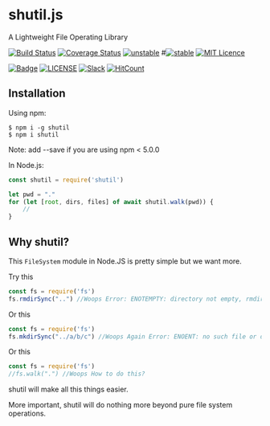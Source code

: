 # shutil.js

A Lightweight File Operating Library

[![Build Status](https://travis-ci.org/moriyalb/shutil.js.svg?branch=master)](https://travis-ci.org/moriyalb/shutil.js)
[![Coverage Status](https://coveralls.io/repos/github/moriyalb/shutil.js/badge.svg?branch=master)](https://coveralls.io/github/moriyalb/shutil.js?branch=master)
[![unstable](http://badges.github.io/stability-badges/dist/unstable.svg)](http://github.com/badges/stability-badges)
#[![stable](http://badges.github.io/stability-badges/dist/stable.svg)](http://github.com/badges/stability-badges)
[![MIT Licence](https://badges.frapsoft.com/os/mit/mit.svg?v=103)](https://opensource.org/licenses/mit-license.php)

[![Badge](https://img.shields.io/badge/link-996.icu-%23FF4D5B.svg?style=flat-square)](https://996.icu/#/en_US)
[![LICENSE](https://img.shields.io/badge/license-Anti%20996-blue.svg?style=flat-square)](https://github.com/996icu/996.ICU/blob/master/LICENSE)
[![Slack](https://img.shields.io/badge/slack-996icu-green.svg?style=flat-square)](https://join.slack.com/t/996icu/shared_invite/enQtNjI0MjEzMTUxNDI0LTkyMGViNmJiZjYwOWVlNzQ3NmQ4NTQyMDRiZTNmOWFkMzYxZWNmZGI0NDA4MWIwOGVhOThhMzc3NGQyMDBhZDc)
[![HitCount](http://hits.dwyl.io/996icu/996.ICU.svg)](http://hits.dwyl.io/996icu/996.ICU)

## Installation

Using npm:
```shell
$ npm i -g shutil
$ npm i shutil
```
Note: add --save if you are using npm < 5.0.0

In Node.js:
```js
const shutil = require('shutil')

let pwd = "."
for (let [root, dirs, files] of await shutil.walk(pwd)) {
	//
}
```

## Why shutil?

This `FileSystem` module in Node.JS is pretty simple but we want more.

Try this
```js
const fs = require('fs')
fs.rmdirSync("..") //Woops Error: ENOTEMPTY: directory not empty, rmdir ".."
```

Or this
```js
const fs = require('fs')
fs.mkdirSync("../a/b/c") //Woops Again Error: ENOENT: no such file or directory, mkdir "./a/b/c"
```

Or this
```js
const fs = require('fs')
//fs.walk(".") //Woops How to do this?
```

shutil will make all this things easier. 

More important, shutil will do nothing more beyond pure file system operations.
